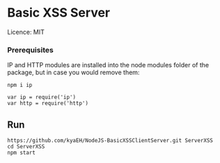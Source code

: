 # Basic XSS Server
Licence: MIT

### Prerequisites
IP and HTTP modules are installed into the node modules folder of the package, but in case you would remove them:

```
npm i ip
```

```
var ip = require('ip')
var http = require('http')
```
## Run

```
https://github.com/kyaEH/NodeJS-BasicXSSClientServer.git ServerXSS
cd ServerXSS
npm start
```
